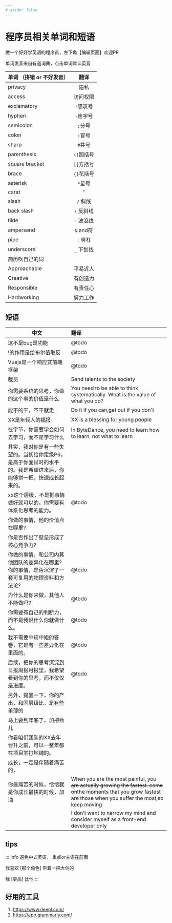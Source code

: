 ```yaml
---
# aside: false
---
```

# 程序员相关单词和短语

做一个好好学英语的程序员，左下角【编辑页面】欢迎PR

单词发音来自有道词典，点击单词默认英音

| 单词 （拼错 or 不好发音）     | 翻译  | 
| ---------------- | :---: |
| <Word>privacy</Word> | 隐私  |
| <Word>access</Word> | 访问权限  |
| <Word>exclamatory</Word> | `!`感叹号  |
| <Word>hyphen</Word> | `-`连字号 |
| <Word>semicolon</Word> | `;`分号|
| <Word>colon</Word> | `:`冒号 |
| <Word>sharp</Word> | `#`井号 |
| <Word>parenthesis</Word> | `()`圆括号 |
| <Word>square bracket</Word> | `[]`方括号 |
| <Word>brace</Word> | `{}`花括号 |
| <Word>asterisk</Word> | `*`星号 |
| <Word>carat</Word> | `^` |
| <Word>slash</word> | `/` 斜线 |
| <Word>back slash</Word> | `\` 反斜线 |
| <Word>tilde</Word> | `~` 波浪线 |
| <Word>ampersand</Word> | `&` and符 |
| <Word>pipe</Word> | `\|` 竖杠 |
| <Word>underscore</Word> | `_` 下划线 |
| 简历吹自己的词 |   |
| <Word>Approachable</Word> | 平易近人  |
| <Word>Creative </Word> | 有创造力  |
| <Word>Responsible</Word> | 有责任心  |
| <Word>Hardworking</Word> | 努力工作  |


## 短语

| 中文        |      翻译      | 
| ------------- | :----------- | 
| 这不是bug是功能     | @todo | 
| !的作用是给布尔值取反     |   @todo    |   
| Vuejs是一个响应式前端框架     |   @todo    |   
| 裁员     |   <Word>Send talents to the society</Word>    |   
| 你需要系统的思考，你做的这个事的价值是什么     |   You need to be able to think systematically. What is the value of what you do?    |  
|能干的干，不干就走|<Word>Do it if you can,get out if you don't</Word>|
|XX是年轻人的福报| <Word>XX is a blessing for young people</Word>|
| 在字节，你需要学会如何去学习，而不是学习什么| <Word>In ByteDance, you need to learn how to learn, not what to learn</Word>|
|其实，我对你是有一些失望的。当初给你定级P6，是高于你面试时的水平的。我是希望进来后，你能够拼一把，快速成长起来的。||
|xx这个层级，不是把事情做好就可以的。你需要有体系化思考的能力。|@todo|
|你做的事情，他的价值点在哪里?||
|你是否作出了壁垒形成了核心竞争力?||
|你做的事情，和公司内其他团队的差异化在哪里?你的事情，是否沉淀了一套可复用的物理资料和方法论?|@todo|
|为什么是你来做，其他人不能做吗?|@todo|
|你需要有自己的判断力，而不是我说什么你就做什么。|@todo|
|我不需要中规中矩的答卷，它是有一些差异化在里面的。|@todo|
|后续，把你的思考沉淀到日报周报月报里，我希望看到你的思考，而不仅仅是进度。|@todo|
|另外，提醒一下，你的产出，和同层级比，是有些单薄的||
|马上要到年底了，加把劲儿||
|你看咱们团队的XX去年晋升之前，可以一整年都在项目室打地铺的。||
|成长，一定是伴随着痛苦的，||
| 你最痛苦的时候，恰恰就是你成长最快的时候，加油| ~~When you are the most painful, you are actually growing the fastest. come on~~<Word>the moments that you grow fastest are those when you suffer the most,so keep moving </Word>|
|| <Word>I don’t want to narrow my mind and consider myself as a front-end developer only</Word>|

## tips

::: info 避免中式英语， 重点or主语在前面

我喜欢 [那个角色] 带着一把大剑的

我 [更高] 比他
:::


## 好用的工具
1. https://www.deepl.com/
2. https://app.grammarly.com/
